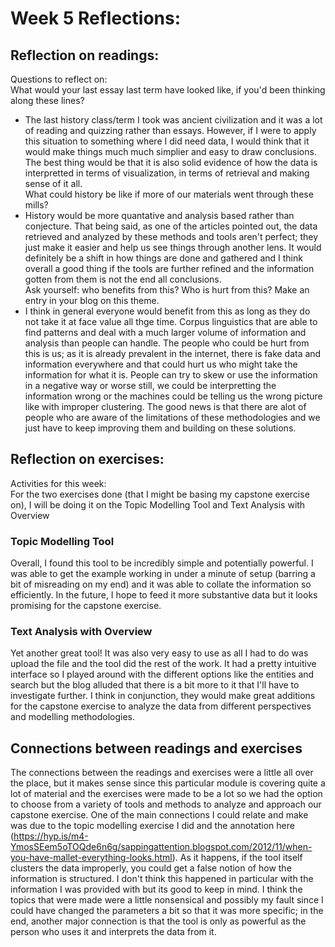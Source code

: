 # Week 5 Reflections:

## Reflection on readings: 

Questions to reflect on:  
What would your last essay last term have looked like, if you'd been thinking along these lines?  
- The last history class/term I took was ancient civilization and it was a lot of reading and quizzing rather than essays. However, if I were to apply this situation to something where I did need data, I would think that it would make things much much simplier and easy to draw conclusions. The best thing would be that it is also solid evidence of how the data is interpretted in terms of visualization, in terms of retrieval and making sense of it all.  
What could history be like if more of our materials went through these mills?  
- History would be more quantative and analysis based rather than conjecture. That being said, as one of the articles pointed out, the data retrieved and analyzed by these methods and tools aren't perfect; they just make it easier and help us see things through another lens. It would definitely be a shift in how things are done and gathered and I think overall a good thing if the tools are further refined and the information gotten from them is not the end all conclusions.  
Ask yourself: who benefits from this? Who is hurt from this? Make an entry in your blog on this theme.  
- I think in general everyone would benefit from this as long as they do not take it at face value all thge time. Corpus linguistics that are able to find patterns and deal with a much larger volume of information and analysis than people can handle. The people who could be hurt from this is us; as it is already prevalent in the internet, there is fake data and information everywhere and that could hurt us who might take the information for what it is. People can try to skew or use the information in a negative way or worse still, we could be interpretting the information wrong or the machines could be telling us the wrong picture like with improper clustering. The good news is that there are alot of people who are aware of the limitations of these methodologies and we just have to keep improving them and building on these solutions.  

## Reflection on exercises:

Activities for this week:  
For the two exercises done (that I might be basing my capstone exercise on), I will be doing it on the Topic Modelling Tool and Text Analysis with Overview   

### Topic Modelling Tool  
Overall, I found this tool to be incredibly simple and potentially powerful. I was able to get the example working in under a minute of setup (barring a bit of misreading on my end) and it was able to collate the information so efficiently. In the future, I hope to feed it more substantive data but it looks promising for the capstone exercise.  

### Text Analysis with Overview  
Yet another great tool! It was also very easy to use as all I had to do was upload the file and the tool did the rest of the work. It had a pretty intuitive interface so I played around with the different options like the entities and search but the blog alluded that there is a bit more to it that I'll have to investigate further. I think in conjunction, they would make great additions for the capstone exercise to analyze the data from different perspectives and modelling methodologies.  

## Connections between readings and exercises
The connections between the readings and exercises were a little all over the place, but it makes sense since this particular module is covering quite a lot of material and the exercises were made to be a lot so we had the option to choose from a variety of tools and methods to analyze and approach our capstone exercise. One of the main connections I could relate and make was due to the topic modelling exercise I did and the annotation here (https://hyp.is/m4-YmosSEem5oTOQde6n6g/sappingattention.blogspot.com/2012/11/when-you-have-mallet-everything-looks.html). As it happens, if the tool itself clusters the data improperly, you could get a false notion of how the information is structured. I don't think this happened in particular with the information I was provided with but its good to keep in mind. I think the topics that were made were a little nonsensical and possibly my fault since I could have changed the parameters a bit so that it was more specific; in the end, another major connection is that the tool is only as powerful as the person who uses it and interprets the data from it.  
